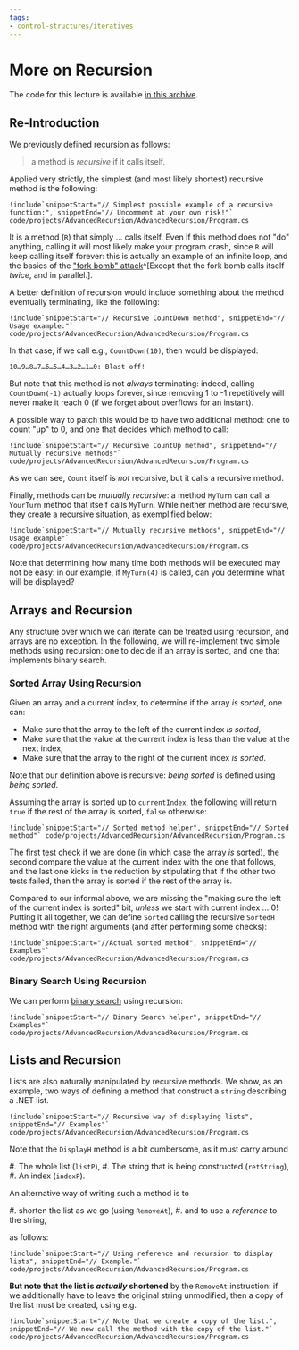```yaml
---
tags:
- control-structures/iteratives
---
```


# More on Recursion

The code for this lecture is available [in this archive](./code/projects/AdvancedRecursion.zip).

## Re-Introduction

We previously defined recursion as follows:

>  a method is *recursive* if it calls itself.

Applied very strictly, the simplest (and most likely shortest) recursive method is the following:

```
!include`snippetStart="// Simplest possible example of a recursive function:", snippetEnd="// Uncomment at your own risk!"` code/projects/AdvancedRecursion/AdvancedRecursion/Program.cs
```

It is a method (`R`) that simply … calls itself. Even if this method does not "do" anything, calling it will most likely make your program crash, since `R` will keep calling itself forever: this is actually an example of an infinite loop, and the basics of the ["fork bomb" attack](https://en.wikipedia.org/wiki/Fork_bomb)^[Except that the fork bomb calls itself *twice*, and in parallel.].

A better definition of recursion would include something about the method eventually terminating, like the following:

```
!include`snippetStart="// Recursive CountDown method", snippetEnd="// Usage example:"` code/projects/AdvancedRecursion/AdvancedRecursion/Program.cs
```

In that case, if we call e.g., `CountDown(10)`, then would be displayed:

```text
10…9…8…7…6…5…4…3…2…1…0: Blast off!
```

But note that this method is not _always_ terminating: indeed, calling `CountDown(-1)` actually loops forever, since removing 1 to -1 repetitively will never make it reach 0 (if we forget about overflows for an instant).

A possible way to patch this would be to have two additional method: one to count "up" to 0, and one that decides which method to call:

```
!include`snippetStart="// Recursive CountUp method", snippetEnd="// Mutually recursive methods"` code/projects/AdvancedRecursion/AdvancedRecursion/Program.cs
```

As we can see, `Count` itself is *not* recursive, but it calls a recursive method.

Finally, methods can be *mutually recursive*: a method `MyTurn` can call a `YourTurn` method that itself calls `MyTurn`. While neither method are recursive, they create a recursive situation, as exemplified below:

```
!include`snippetStart="// Mutually recursive methods", snippetEnd="// Usage example"` code/projects/AdvancedRecursion/AdvancedRecursion/Program.cs
```

Note that determining how many time both methods will be executed may not be easy: in our example, if `MyTurn(4)` is called, can you determine what will be displayed?

## Arrays and Recursion

Any structure over which we can iterate can be treated using recursion, and arrays are no exception.
In the following, we will re-implement two simple methods using recursion: one to decide if an array is sorted, and one that implements binary search.

### Sorted Array Using Recursion

Given an array and a current index, to determine if the array *is sorted*, one can:

- Make sure that the array to the left of the current index *is sorted*,
- Make sure that the value at the current index is less than the value at the next index,
- Make sure that the array to the right of the current index *is sorted*.

Note that our definition above is recursive: *being sorted* is defined using *being sorted*.

Assuming the array is sorted up to `currentIndex`, the following will return `true` if the rest of the array is sorted, `false` otherwise:

```
!include`snippetStart="// Sorted method helper", snippetEnd="// Sorted method"` code/projects/AdvancedRecursion/AdvancedRecursion/Program.cs
```

The first test check if we are done (in which case the array *is* sorted), the second compare the value at the current index with the one that follows, and the last one kicks in the reduction by stipulating that if the other two tests failed, then the array is sorted if the rest of the array is.

Compared to our informal above, we are missing the "making sure the left of the current index is sorted" bit, *unless* we start with current index … 0!
Putting it all together, we can define `Sorted` calling the recursive `SortedH` method with the right arguments (and after performing some checks):

```
!include`snippetStart="//Actual sorted method", snippetEnd="// Examples"` code/projects/AdvancedRecursion/AdvancedRecursion/Program.cs
```

### Binary Search Using Recursion

We can perform [binary search](./lectures/arrays/search#binary-search) using recursion:

```
!include`snippetStart="// Binary Search helper", snippetEnd="// Examples"` code/projects/AdvancedRecursion/AdvancedRecursion/Program.cs
```

## Lists and Recursion

Lists are also naturally manipulated by recursive methods.
We show, as an example, two ways of defining a method that construct a `string` describing a .NET list.

```
!include`snippetStart="// Recursive way of displaying lists", snippetEnd="// Examples"` code/projects/AdvancedRecursion/AdvancedRecursion/Program.cs
```

Note that the `DisplayH` method is a bit cumbersome, as it must carry around

#. The whole list (`listP`),
#. The string that is being constructed (`retString`),
#. An index (`indexP`).

An alternative way of writing such a method is to

#. shorten the list as we go (using `RemoveAt`),
#. and to use a *reference* to the string,

as follows:

```
!include`snippetStart="// Using reference and recursion to display lists", snippetEnd="// Example."` code/projects/AdvancedRecursion/AdvancedRecursion/Program.cs
```

**But note that the list is *actually* shortened** by the `RemoveAt` instruction: if we additionally have to leave the original string unmodified, then a copy of the list must be created, using e.g.

```
!include`snippetStart="// Note that we create a copy of the list.", snippetEnd="// We now call the method with the copy of the list."` code/projects/AdvancedRecursion/AdvancedRecursion/Program.cs
```
